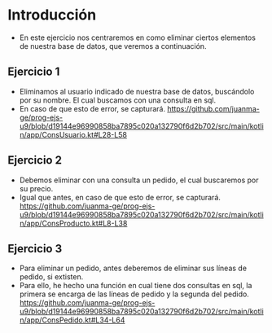# Introducción
- En este ejercicio nos centraremos en como eliminar ciertos elementos de nuestra base de datos, que veremos a continuación.
## Ejercicio 1
- Eliminamos al usuario indicado de nuestra base de datos, buscándolo por su nombre. El cual buscamos con una consulta en sql.
- En caso de que esto de error, se capturará.
https://github.com/juanma-ge/prog-ejs-u9/blob/d19144e96990858ba7895c020a132790f6d2b702/src/main/kotlin/app/ConsUsuario.kt#L28-L58
## Ejercicio 2 
- Debemos eliminar con una consulta un pedido, el cual buscaremos por su precio.
- Igual que antes, en caso de que esto de error, se capturará.
https://github.com/juanma-ge/prog-ejs-u9/blob/d19144e96990858ba7895c020a132790f6d2b702/src/main/kotlin/app/ConsProducto.kt#L8-L38
## Ejercicio 3
- Para eliminar un pedido, antes deberemos de eliminar sus líneas de pedido, si extisten.
- Para ello, he hecho una función en cual tiene dos consultas en sql, la primera se encarga de las líneas de pedido y la segunda del pedido.
https://github.com/juanma-ge/prog-ejs-u9/blob/d19144e96990858ba7895c020a132790f6d2b702/src/main/kotlin/app/ConsPedido.kt#L34-L64
